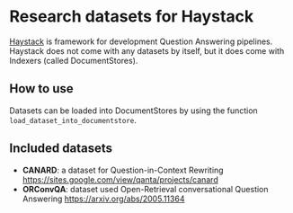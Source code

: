 # Research datasets for Haystack

[Haystack](https://github.com/deepset-ai/haystack) is framework for development Question Answering pipelines.
Haystack does not come with any datasets by itself, but it does come with Indexers (called DocumentStores).

## How to use

Datasets can be loaded into DocumentStores by using the function `load_dataset_into_documentstore`.

## Included datasets

- **CANARD**: a dataset for Question-in-Context Rewriting
https://sites.google.com/view/qanta/projects/canard
- **ORConvQA**: dataset used Open-Retrieval conversational Question Answering
https://arxiv.org/abs/2005.11364


